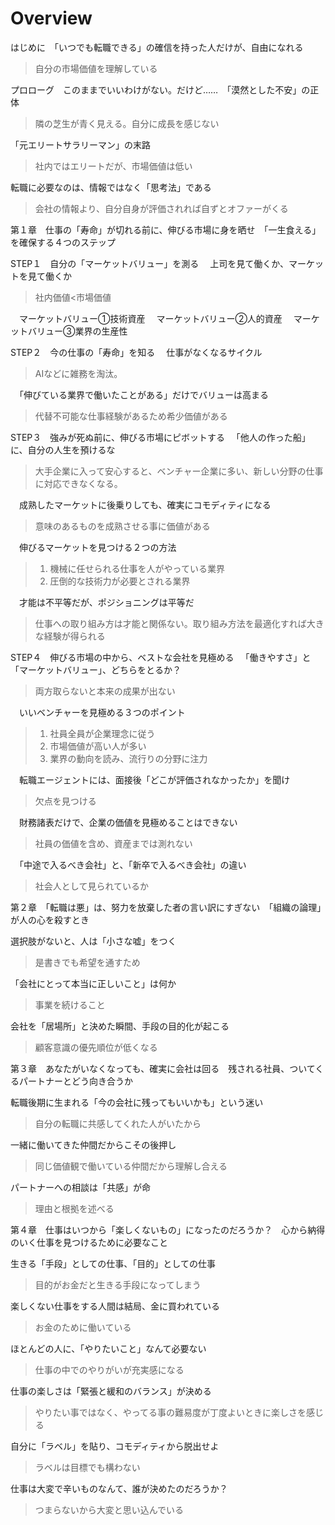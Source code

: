 # Overview

はじめに　「いつでも転職できる」の確信を持った人だけが、自由になれる
> 自分の市場価値を理解している

プロローグ　このままでいいわけがない。だけど……　「漠然とした不安」の正体
> 隣の芝生が青く見える。自分に成長を感じない

「元エリートサラリーマン」の末路
> 社内ではエリートだが、市場価値は低い

転職に必要なのは、情報ではなく「思考法」である
> 会社の情報より、自分自身が評価されれば自ずとオファーがくる

第１章　仕事の「寿命」が切れる前に、伸びる市場に身を晒せ　「一生食える」を確保する４つのステップ

STEP１　自分の「マーケットバリュー」を測る
　上司を見て働くか、マーケットを見て働くか
> 社内価値<市場価値

　マーケットバリュー①技術資産
　マーケットバリュー②人的資産
　マーケットバリュー③業界の生産性

STEP２　今の仕事の「寿命」を知る
　仕事がなくなるサイクル
> AIなどに雑務を淘汰。

　「伸びている業界で働いたことがある」だけでバリューは高まる
> 代替不可能な仕事経験があるため希少価値がある

STEP３　強みが死ぬ前に、伸びる市場にピボットする
　「他人の作った船」に、自分の人生を預けるな
> 大手企業に入って安心すると、ベンチャー企業に多い、新しい分野の仕事に対応できなくなる。

　成熟したマーケットに後乗りしても、確実にコモディティになる
> 意味のあるものを成熟させる事に価値がある

　伸びるマーケットを見つける２つの方法
> 1. 機械に任せられる仕事を人がやっている業界
> 2. 圧倒的な技術力が必要とされる業界

　才能は不平等だが、ポジショニングは平等だ
> 仕事への取り組み方は才能と関係ない。取り組み方法を最適化すれば大きな経験が得られる

STEP４　伸びる市場の中から、ベストな会社を見極める
　「働きやすさ」と「マーケットバリュー」、どちらをとるか？
> 両方取らないと本来の成果が出ない

　いいベンチャーを見極める３つのポイント
> 1. 社員全員が企業理念に従う
> 2. 市場価値が高い人が多い
> 3. 業界の動向を読み、流行りの分野に注力

　転職エージェントには、面接後「どこが評価されなかったか」を聞け
> 欠点を見つける

　財務諸表だけで、企業の価値を見極めることはできない
> 社員の価値を含め、資産までは測れない

　「中途で入るべき会社」と、「新卒で入るべき会社」の違い
> 社会人として見られているか

第２章　「転職は悪」は、努力を放棄した者の言い訳にすぎない　「組織の論理」が人の心を殺すとき

選択肢がないと、人は「小さな嘘」をつく
> 是書きでも希望を通すため

「会社にとって本当に正しいこと」は何か
> 事業を続けること

会社を「居場所」と決めた瞬間、手段の目的化が起こる
> 顧客意識の優先順位が低くなる

第３章　あなたがいなくなっても、確実に会社は回る　残される社員、ついてくるパートナーとどう向き合うか

転職後期に生まれる「今の会社に残ってもいいかも」という迷い
> 自分の転職に共感してくれた人がいたから

一緒に働いてきた仲間だからこその後押し
> 同じ価値観で働いている仲間だから理解し合える

パートナーへの相談は「共感」が命
> 理由と根拠を述べる

第４章　仕事はいつから「楽しくないもの」になったのだろうか？　心から納得のいく仕事を見つけるために必要なこと

生きる「手段」としての仕事、「目的」としての仕事
> 目的がお金だと生きる手段になってしまう

楽しくない仕事をする人間は結局、金に買われている
> お金のために働いている

ほとんどの人に、「やりたいこと」なんて必要ない
> 仕事の中でのやりがいが充実感になる

仕事の楽しさは「緊張と緩和のバランス」が決める
> やりたい事ではなく、やってる事の難易度が丁度よいときに楽しさを感じる

自分に「ラベル」を貼り、コモディティから脱出せよ
> ラベルは目標でも構わない

仕事は大変で辛いものなんて、誰が決めたのだろうか？
> つまらないから大変と思い込んでいる
